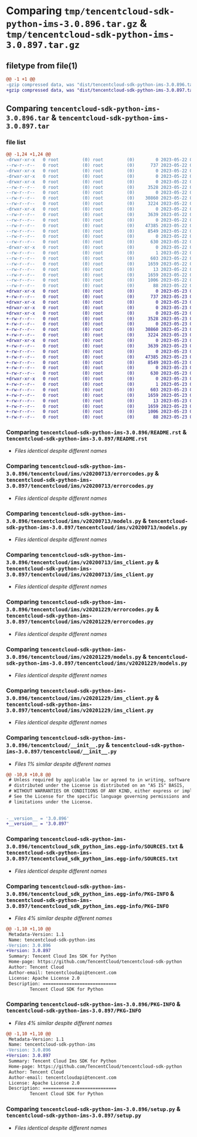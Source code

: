 # Comparing `tmp/tencentcloud-sdk-python-ims-3.0.896.tar.gz` & `tmp/tencentcloud-sdk-python-ims-3.0.897.tar.gz`

## filetype from file(1)

```diff
@@ -1 +1 @@
-gzip compressed data, was "dist/tencentcloud-sdk-python-ims-3.0.896.tar", last modified: Mon May 22 00:25:18 2023, max compression
+gzip compressed data, was "dist/tencentcloud-sdk-python-ims-3.0.897.tar", last modified: Tue May 23 02:24:43 2023, max compression
```

## Comparing `tencentcloud-sdk-python-ims-3.0.896.tar` & `tencentcloud-sdk-python-ims-3.0.897.tar`

### file list

```diff
@@ -1,24 +1,24 @@
-drwxr-xr-x   0 root         (0) root         (0)        0 2023-05-22 00:25:18.000000 tencentcloud-sdk-python-ims-3.0.896/
--rw-r--r--   0 root         (0) root         (0)      737 2023-05-22 00:25:18.000000 tencentcloud-sdk-python-ims-3.0.896/README.rst
-drwxr-xr-x   0 root         (0) root         (0)        0 2023-05-22 00:25:18.000000 tencentcloud-sdk-python-ims-3.0.896/tencentcloud/
-drwxr-xr-x   0 root         (0) root         (0)        0 2023-05-22 00:25:18.000000 tencentcloud-sdk-python-ims-3.0.896/tencentcloud/ims/
-drwxr-xr-x   0 root         (0) root         (0)        0 2023-05-22 00:25:18.000000 tencentcloud-sdk-python-ims-3.0.896/tencentcloud/ims/v20200713/
--rw-r--r--   0 root         (0) root         (0)     3528 2023-05-22 00:25:18.000000 tencentcloud-sdk-python-ims-3.0.896/tencentcloud/ims/v20200713/errorcodes.py
--rw-r--r--   0 root         (0) root         (0)        0 2023-05-22 00:25:18.000000 tencentcloud-sdk-python-ims-3.0.896/tencentcloud/ims/v20200713/__init__.py
--rw-r--r--   0 root         (0) root         (0)    30860 2023-05-22 00:25:18.000000 tencentcloud-sdk-python-ims-3.0.896/tencentcloud/ims/v20200713/models.py
--rw-r--r--   0 root         (0) root         (0)     3224 2023-05-22 00:25:18.000000 tencentcloud-sdk-python-ims-3.0.896/tencentcloud/ims/v20200713/ims_client.py
-drwxr-xr-x   0 root         (0) root         (0)        0 2023-05-22 00:25:18.000000 tencentcloud-sdk-python-ims-3.0.896/tencentcloud/ims/v20201229/
--rw-r--r--   0 root         (0) root         (0)     3639 2023-05-22 00:25:18.000000 tencentcloud-sdk-python-ims-3.0.896/tencentcloud/ims/v20201229/errorcodes.py
--rw-r--r--   0 root         (0) root         (0)        0 2023-05-22 00:25:18.000000 tencentcloud-sdk-python-ims-3.0.896/tencentcloud/ims/v20201229/__init__.py
--rw-r--r--   0 root         (0) root         (0)    47385 2023-05-22 00:25:18.000000 tencentcloud-sdk-python-ims-3.0.896/tencentcloud/ims/v20201229/models.py
--rw-r--r--   0 root         (0) root         (0)     8549 2023-05-22 00:25:18.000000 tencentcloud-sdk-python-ims-3.0.896/tencentcloud/ims/v20201229/ims_client.py
--rw-r--r--   0 root         (0) root         (0)        0 2023-05-22 00:25:18.000000 tencentcloud-sdk-python-ims-3.0.896/tencentcloud/ims/__init__.py
--rw-r--r--   0 root         (0) root         (0)      630 2023-05-22 00:25:18.000000 tencentcloud-sdk-python-ims-3.0.896/tencentcloud/__init__.py
-drwxr-xr-x   0 root         (0) root         (0)        0 2023-05-22 00:25:18.000000 tencentcloud-sdk-python-ims-3.0.896/tencentcloud_sdk_python_ims.egg-info/
--rw-r--r--   0 root         (0) root         (0)        1 2023-05-22 00:25:18.000000 tencentcloud-sdk-python-ims-3.0.896/tencentcloud_sdk_python_ims.egg-info/dependency_links.txt
--rw-r--r--   0 root         (0) root         (0)      603 2023-05-22 00:25:18.000000 tencentcloud-sdk-python-ims-3.0.896/tencentcloud_sdk_python_ims.egg-info/SOURCES.txt
--rw-r--r--   0 root         (0) root         (0)     1659 2023-05-22 00:25:18.000000 tencentcloud-sdk-python-ims-3.0.896/tencentcloud_sdk_python_ims.egg-info/PKG-INFO
--rw-r--r--   0 root         (0) root         (0)       13 2023-05-22 00:25:18.000000 tencentcloud-sdk-python-ims-3.0.896/tencentcloud_sdk_python_ims.egg-info/top_level.txt
--rw-r--r--   0 root         (0) root         (0)     1659 2023-05-22 00:25:18.000000 tencentcloud-sdk-python-ims-3.0.896/PKG-INFO
--rw-r--r--   0 root         (0) root         (0)     1006 2023-05-22 00:25:18.000000 tencentcloud-sdk-python-ims-3.0.896/setup.py
--rw-r--r--   0 root         (0) root         (0)       88 2023-05-22 00:25:18.000000 tencentcloud-sdk-python-ims-3.0.896/setup.cfg
+drwxr-xr-x   0 root         (0) root         (0)        0 2023-05-23 02:24:43.000000 tencentcloud-sdk-python-ims-3.0.897/
+-rw-r--r--   0 root         (0) root         (0)      737 2023-05-23 02:24:43.000000 tencentcloud-sdk-python-ims-3.0.897/README.rst
+drwxr-xr-x   0 root         (0) root         (0)        0 2023-05-23 02:24:43.000000 tencentcloud-sdk-python-ims-3.0.897/tencentcloud/
+drwxr-xr-x   0 root         (0) root         (0)        0 2023-05-23 02:24:43.000000 tencentcloud-sdk-python-ims-3.0.897/tencentcloud/ims/
+drwxr-xr-x   0 root         (0) root         (0)        0 2023-05-23 02:24:43.000000 tencentcloud-sdk-python-ims-3.0.897/tencentcloud/ims/v20200713/
+-rw-r--r--   0 root         (0) root         (0)     3528 2023-05-23 02:24:43.000000 tencentcloud-sdk-python-ims-3.0.897/tencentcloud/ims/v20200713/errorcodes.py
+-rw-r--r--   0 root         (0) root         (0)        0 2023-05-23 02:24:43.000000 tencentcloud-sdk-python-ims-3.0.897/tencentcloud/ims/v20200713/__init__.py
+-rw-r--r--   0 root         (0) root         (0)    30860 2023-05-23 02:24:43.000000 tencentcloud-sdk-python-ims-3.0.897/tencentcloud/ims/v20200713/models.py
+-rw-r--r--   0 root         (0) root         (0)     3224 2023-05-23 02:24:43.000000 tencentcloud-sdk-python-ims-3.0.897/tencentcloud/ims/v20200713/ims_client.py
+drwxr-xr-x   0 root         (0) root         (0)        0 2023-05-23 02:24:43.000000 tencentcloud-sdk-python-ims-3.0.897/tencentcloud/ims/v20201229/
+-rw-r--r--   0 root         (0) root         (0)     3639 2023-05-23 02:24:43.000000 tencentcloud-sdk-python-ims-3.0.897/tencentcloud/ims/v20201229/errorcodes.py
+-rw-r--r--   0 root         (0) root         (0)        0 2023-05-23 02:24:43.000000 tencentcloud-sdk-python-ims-3.0.897/tencentcloud/ims/v20201229/__init__.py
+-rw-r--r--   0 root         (0) root         (0)    47385 2023-05-23 02:24:43.000000 tencentcloud-sdk-python-ims-3.0.897/tencentcloud/ims/v20201229/models.py
+-rw-r--r--   0 root         (0) root         (0)     8549 2023-05-23 02:24:43.000000 tencentcloud-sdk-python-ims-3.0.897/tencentcloud/ims/v20201229/ims_client.py
+-rw-r--r--   0 root         (0) root         (0)        0 2023-05-23 02:24:43.000000 tencentcloud-sdk-python-ims-3.0.897/tencentcloud/ims/__init__.py
+-rw-r--r--   0 root         (0) root         (0)      630 2023-05-23 02:24:43.000000 tencentcloud-sdk-python-ims-3.0.897/tencentcloud/__init__.py
+drwxr-xr-x   0 root         (0) root         (0)        0 2023-05-23 02:24:43.000000 tencentcloud-sdk-python-ims-3.0.897/tencentcloud_sdk_python_ims.egg-info/
+-rw-r--r--   0 root         (0) root         (0)        1 2023-05-23 02:24:43.000000 tencentcloud-sdk-python-ims-3.0.897/tencentcloud_sdk_python_ims.egg-info/dependency_links.txt
+-rw-r--r--   0 root         (0) root         (0)      603 2023-05-23 02:24:43.000000 tencentcloud-sdk-python-ims-3.0.897/tencentcloud_sdk_python_ims.egg-info/SOURCES.txt
+-rw-r--r--   0 root         (0) root         (0)     1659 2023-05-23 02:24:43.000000 tencentcloud-sdk-python-ims-3.0.897/tencentcloud_sdk_python_ims.egg-info/PKG-INFO
+-rw-r--r--   0 root         (0) root         (0)       13 2023-05-23 02:24:43.000000 tencentcloud-sdk-python-ims-3.0.897/tencentcloud_sdk_python_ims.egg-info/top_level.txt
+-rw-r--r--   0 root         (0) root         (0)     1659 2023-05-23 02:24:43.000000 tencentcloud-sdk-python-ims-3.0.897/PKG-INFO
+-rw-r--r--   0 root         (0) root         (0)     1006 2023-05-23 02:24:43.000000 tencentcloud-sdk-python-ims-3.0.897/setup.py
+-rw-r--r--   0 root         (0) root         (0)       88 2023-05-23 02:24:43.000000 tencentcloud-sdk-python-ims-3.0.897/setup.cfg
```

### Comparing `tencentcloud-sdk-python-ims-3.0.896/README.rst` & `tencentcloud-sdk-python-ims-3.0.897/README.rst`

 * *Files identical despite different names*

### Comparing `tencentcloud-sdk-python-ims-3.0.896/tencentcloud/ims/v20200713/errorcodes.py` & `tencentcloud-sdk-python-ims-3.0.897/tencentcloud/ims/v20200713/errorcodes.py`

 * *Files identical despite different names*

### Comparing `tencentcloud-sdk-python-ims-3.0.896/tencentcloud/ims/v20200713/models.py` & `tencentcloud-sdk-python-ims-3.0.897/tencentcloud/ims/v20200713/models.py`

 * *Files identical despite different names*

### Comparing `tencentcloud-sdk-python-ims-3.0.896/tencentcloud/ims/v20200713/ims_client.py` & `tencentcloud-sdk-python-ims-3.0.897/tencentcloud/ims/v20200713/ims_client.py`

 * *Files identical despite different names*

### Comparing `tencentcloud-sdk-python-ims-3.0.896/tencentcloud/ims/v20201229/errorcodes.py` & `tencentcloud-sdk-python-ims-3.0.897/tencentcloud/ims/v20201229/errorcodes.py`

 * *Files identical despite different names*

### Comparing `tencentcloud-sdk-python-ims-3.0.896/tencentcloud/ims/v20201229/models.py` & `tencentcloud-sdk-python-ims-3.0.897/tencentcloud/ims/v20201229/models.py`

 * *Files identical despite different names*

### Comparing `tencentcloud-sdk-python-ims-3.0.896/tencentcloud/ims/v20201229/ims_client.py` & `tencentcloud-sdk-python-ims-3.0.897/tencentcloud/ims/v20201229/ims_client.py`

 * *Files identical despite different names*

### Comparing `tencentcloud-sdk-python-ims-3.0.896/tencentcloud/__init__.py` & `tencentcloud-sdk-python-ims-3.0.897/tencentcloud/__init__.py`

 * *Files 1% similar despite different names*

```diff
@@ -10,8 +10,8 @@
 # Unless required by applicable law or agreed to in writing, software
 # distributed under the License is distributed on an "AS IS" BASIS,
 # WITHOUT WARRANTIES OR CONDITIONS OF ANY KIND, either express or implied.
 # See the License for the specific language governing permissions and
 # limitations under the License.
 
 
-__version__ = '3.0.896'
+__version__ = '3.0.897'
```

### Comparing `tencentcloud-sdk-python-ims-3.0.896/tencentcloud_sdk_python_ims.egg-info/SOURCES.txt` & `tencentcloud-sdk-python-ims-3.0.897/tencentcloud_sdk_python_ims.egg-info/SOURCES.txt`

 * *Files identical despite different names*

### Comparing `tencentcloud-sdk-python-ims-3.0.896/tencentcloud_sdk_python_ims.egg-info/PKG-INFO` & `tencentcloud-sdk-python-ims-3.0.897/tencentcloud_sdk_python_ims.egg-info/PKG-INFO`

 * *Files 4% similar despite different names*

```diff
@@ -1,10 +1,10 @@
 Metadata-Version: 1.1
 Name: tencentcloud-sdk-python-ims
-Version: 3.0.896
+Version: 3.0.897
 Summary: Tencent Cloud Ims SDK for Python
 Home-page: https://github.com/TencentCloud/tencentcloud-sdk-python
 Author: Tencent Cloud
 Author-email: tencentcloudapi@tencent.com
 License: Apache License 2.0
 Description: ============================
         Tencent Cloud SDK for Python
```

### Comparing `tencentcloud-sdk-python-ims-3.0.896/PKG-INFO` & `tencentcloud-sdk-python-ims-3.0.897/PKG-INFO`

 * *Files 4% similar despite different names*

```diff
@@ -1,10 +1,10 @@
 Metadata-Version: 1.1
 Name: tencentcloud-sdk-python-ims
-Version: 3.0.896
+Version: 3.0.897
 Summary: Tencent Cloud Ims SDK for Python
 Home-page: https://github.com/TencentCloud/tencentcloud-sdk-python
 Author: Tencent Cloud
 Author-email: tencentcloudapi@tencent.com
 License: Apache License 2.0
 Description: ============================
         Tencent Cloud SDK for Python
```

### Comparing `tencentcloud-sdk-python-ims-3.0.896/setup.py` & `tencentcloud-sdk-python-ims-3.0.897/setup.py`

 * *Files identical despite different names*

